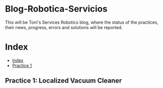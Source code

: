 # Blog-Robotica-Servicios
This will be Toni's Services Robotics blog, where the status of the practices, their news, progress, errors and solutions will be reported.

# Index

* [Index][Ind]
* [Practice 1][p1]

[Ind]: https://github.com/ToniLMM/Robotica_Servicios/blob/main/README.md#index
[p1]: https://github.com/ToniLMM/Robotica_Servicios/blob/main/README.md#practice-1-localized-vacuum-cleaner

## Practice 1: Localized Vacuum Cleaner
